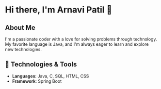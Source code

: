 # Hi there, I'm Arnavi Patil 👋

## About Me
I'm a passionate coder with a love for solving problems through technology. My favorite language is Java, and I'm always eager to learn and explore new technologies.

## 🔧 Technologies & Tools
- **Languages**: Java, C, SQL, HTML, CSS
- **Framework**: Spring Boot



